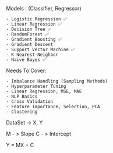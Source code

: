 Models : (Classifier, Regressor)

	- Logistic Regression ✅
	- Linear Regression ✅
	- Decision Tree ✅
	- RandomForest ✅
	- Gradient Boosting ✅
	- Gradient Descent
	- Support Vector Machine ✅
	- K Nearest Neighbor 
	- Naive Bayes ✅


Needs To Cover:
 
	- Imbalance Handling (Sampling Methods)
	- Hyperparameter Tuning
	- Linear Regression, MSE, MAE
	- NLP Basics
	- Cross Validation
	- Feature Importance, Selection, PCA
	- Clustering



DataSet -> X, Y

M - > Slope
C - > Intercept

Y = MX + C

